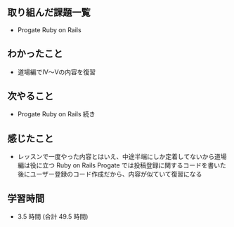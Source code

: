 ## 取り組んだ課題一覧
- Progate Ruby on Rails
## わかったこと
- 道場編でⅣ～Ⅴの内容を復習
## 次やること
- Progate Ruby on Rails 続き
## 感じたこと
- レッスンで一度やった内容とはいえ、中途半端にしか定着してないから道場編は役に立つ
  Ruby on Rails Progate では投稿登録に関するコードを書いた後にユーザー登録のコード作成だから、内容が似ていて復習になる
## 学習時間
- 3.5 時間 (合計 49.5 時間)
